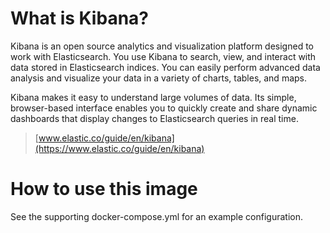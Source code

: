 # What is Kibana?

Kibana is an open source analytics and visualization platform designed to work with Elasticsearch. You use Kibana to search, view, and interact with data stored in Elasticsearch indices. You can easily perform advanced data analysis and visualize your data in a variety of charts, tables, and maps.

Kibana makes it easy to understand large volumes of data. Its simple, browser-based interface enables you to quickly create and share dynamic dashboards that display changes to Elasticsearch queries in real time.

> [www.elastic.co/guide/en/kibana](https://www.elastic.co/guide/en/kibana)

# How to use this image

See the supporting docker-compose.yml for an example configuration.